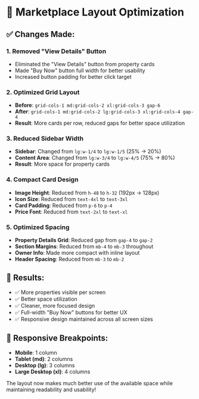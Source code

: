 # 🎨 Marketplace Layout Optimization

## ✅ Changes Made:

### **1. Removed "View Details" Button**
- Eliminated the "View Details" button from property cards
- Made "Buy Now" button full width for better usability
- Increased button padding for better click target

### **2. Optimized Grid Layout**
- **Before**: `grid-cols-1 md:grid-cols-2 xl:grid-cols-3 gap-6`
- **After**: `grid-cols-1 md:grid-cols-2 lg:grid-cols-3 xl:grid-cols-4 gap-4`
- **Result**: More cards per row, reduced gaps for better space utilization

### **3. Reduced Sidebar Width**
- **Sidebar**: Changed from `lg:w-1/4` to `lg:w-1/5` (25% → 20%)
- **Content Area**: Changed from `lg:w-3/4` to `lg:w-4/5` (75% → 80%)
- **Result**: More space for property cards

### **4. Compact Card Design**
- **Image Height**: Reduced from `h-48` to `h-32` (192px → 128px)
- **Icon Size**: Reduced from `text-4xl` to `text-3xl`
- **Card Padding**: Reduced from `p-6` to `p-4`
- **Price Font**: Reduced from `text-2xl` to `text-xl`

### **5. Optimized Spacing**
- **Property Details Grid**: Reduced gap from `gap-4` to `gap-2`
- **Section Margins**: Reduced from `mb-4` to `mb-3` throughout
- **Owner Info**: Made more compact with inline layout
- **Header Spacing**: Reduced from `mb-3` to `mb-2`

## 🎯 Results:
- ✅ More properties visible per screen
- ✅ Better space utilization
- ✅ Cleaner, more focused design
- ✅ Full-width "Buy Now" buttons for better UX
- ✅ Responsive design maintained across all screen sizes

## 📱 Responsive Breakpoints:
- **Mobile**: 1 column
- **Tablet (md)**: 2 columns  
- **Desktop (lg)**: 3 columns
- **Large Desktop (xl)**: 4 columns

The layout now makes much better use of the available space while maintaining readability and usability!